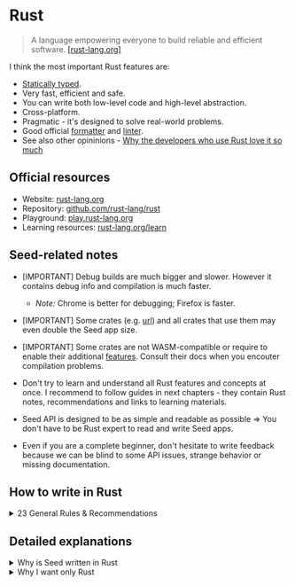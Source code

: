 # Rust

> A language empowering everyone
to build reliable and efficient software. [[rust-lang.org]](https://www.rust-lang.org/)

I think the most important Rust features are:
  - [Statically typed](https://stackoverflow.com/questions/1517582/what-is-the-difference-between-statically-typed-and-dynamically-typed-languages/1517670#1517670).
  - Very fast, efficient and safe.
  - You can write both low-level code and high-level abstraction. 
  - Cross-platform.
  - Pragmatic - it's designed to solve real-world problems.
  - Good official [formatter](https://github.com/rust-lang/rustfmt) and [linter](https://github.com/rust-lang/rust-clippy).
  - See also other opininions - [Why the developers who use Rust love it so much](https://stackoverflow.blog/2020/06/05/why-the-developers-who-use-rust-love-it-so-much/)


## Official resources

- Website: [rust-lang.org](https://www.rust-lang.org/)
- Repository: [github.com/rust-lang/rust](https://github.com/rust-lang/rust)
- Playground: [play.rust-lang.org](https://play.rust-lang.org/)
- Learning resources: [rust-lang.org/learn](https://www.rust-lang.org/learn)

## Seed-related notes

 - [IMPORTANT] Debug builds are much bigger and slower. However it contains debug info and compilation is much faster.
   - _Note:_ Chrome is better for debugging; Firefox is faster.

 - [IMPORTANT] Some crates (e.g. [url](https://crates.io/crates/url)) and all crates that use them may even double the Seed app size.

 - [IMPORTANT] Some crates are not WASM-compatible or require to enable their additional [features](https://doc.rust-lang.org/cargo/reference/features.html). Consult their docs when you encouter compilation problems.
 
 - Don't try to learn and understand all Rust features and concepts at once. I recommend to follow guides in next chapters - they contain Rust notes, recommendations and links to learning materials.
 
 - Seed API is designed to be as simple and readable as possible => You don't have to be Rust expert to read and write Seed apps.
 
 - Even if you are a complete beginner, don't hesitate to write feedback because we can be blind to some API issues, strange behavior or missing documentation.

## How to write in Rust

<details>
<summary>23 General Rules & Recommendations</summary>

1. Rust compiler is your friend.

1. [Document](https://doc.rust-lang.org/book/ch14-02-publishing-to-crates-io.html#making-useful-documentation-comments) your code, write expressive names, read docs; Testable code snippets in comments are nice.

1. Learn where to use [Result](https://doc.rust-lang.org/std/result/) and where [panic](https://doc.rust-lang.org/book/ch09-03-to-panic-or-not-to-panic.html#to-panic-or-not-to-panic).

1. Respect [naming conventions](https://rust-lang.github.io/api-guidelines/naming.html).

1. Learn about the famous couples:
    - [From](https://doc.rust-lang.org/std/convert/trait.From.html) and [Into](https://doc.rust-lang.org/std/convert/trait.Into.html) + [TryFrom](https://doc.rust-lang.org/std/convert/trait.TryFrom.html) and [TryInto](https://doc.rust-lang.org/std/convert/trait.TryInto.html)
    - [String](https://doc.rust-lang.org/std/string/struct.String.html) and [str](https://doc.rust-lang.org/std/primitive.str.html)
    - [Display](https://doc.rust-lang.org/std/fmt/trait.Display.html) and [ToString](https://doc.rust-lang.org/std/string/trait.ToString.html)
    - [fn](https://doc.rust-lang.org/std/primitive.fn.html) and [Fn](https://doc.rust-lang.org/std/ops/trait.Fn.html)
    - [FromStr](https://doc.rust-lang.org/std/str/trait.FromStr.html) and [parse](https://doc.rust-lang.org/std/primitive.str.html#method.parse)
    - [Rc](https://doc.rust-lang.org/std/rc/struct.Rc.html) and [RefCell](https://doc.rust-lang.org/stable/std/cell/struct.RefCell.html)
    - [Vec](https://doc.rust-lang.org/std/vec/struct.Vec.html) and [vec!](https://doc.rust-lang.org/std/macro.vec.html)

1. Use [early returns](https://doc.rust-lang.org/book/ch09-02-recoverable-errors-with-result.html#recoverable-errors-with-result) where possible.

1. Don't use one programming paradigm for everything. Learn where to use [loops](https://doc.rust-lang.org/book/ch03-05-control-flow.html#repetition-with-loops) and where to use [Iterator](https://doc.rust-lang.org/std/iter/index.html)s.

1. Use [references](https://doc.rust-lang.org/std/primitive.reference.html) where possible - e.g. rather use [&str](https://doc.rust-lang.org/std/primitive.str.html) instead of [String](https://doc.rust-lang.org/std/string/struct.String.html); or [&[T]](https://doc.rust-lang.org/std/primitive.slice.html) instead of [Vec](https://doc.rust-lang.org/std/vec/struct.Vec.html).

1. Try to write minimum `clone` calls. When you need to use cheap `clone`, try to make it explicit - e.g. `Rc::clone(&value)` [[rc docs]](https://doc.rust-lang.org/std/rc/index.html)

1. One of the Rust feautures is safe mutability but use it only when best practices for writing [immutable variables](https://doc.rust-lang.org/book/ch03-01-variables-and-mutability.html#variables-and-mutability) and [pure functions](https://en.wikipedia.org/wiki/Pure_function) make your code unreadable, too slow or error-prone.

1. *"Premature optimization is the root of all evil"* - especially in Rust because it's one of the fastest language. Don't do anything extra until your benchmarks are ready to test it. Personal examples:
   
   - When I was writing proxy server in Rust, there were two things that slowed down that proxy multiple times - forgotten `println` calls in the hot path and slow DNS server... I recommend to zoom-out and fix higher-level issues first.
   
   - Seed VDOM patching algorithm was fast enough on the first attemp. However it's heavily slowed down by DOM calls. I recommend to look at IO and external dependencies before you try to optimize your Rust code.

1. Write only cross-platform code and use only Rust tools.

1. Don't be affraid to write [async](https://rust-lang.github.io/async-book/01_getting_started/01_chapter.html) code.

1. Learn about the popular libraries like:
    - [serde](https://crates.io/crates/serde)
    - [rand](https://crates.io/crates/rand) 
    - [futures](https://crates.io/crates/futures)
    - [strum](https://crates.io/crates/strum)
    - [once_cell](https://crates.io/crates/once_cell)
    - [itertools](https://crates.io/crates/itertools)
    - [indexmap](https://crates.io/crates/indexmap)
    - [chrono](https://crates.io/crates/chrono)
    - [uuid](https://crates.io/crates/uuid) + [ulid](https://crates.io/crates/ulid) + [cuid](https://crates.io/crates/cuid)
    - [rayon](https://crates.io/crates/rayon)

1. [Clippy](https://github.com/rust-lang/rust-clippy) and [rustfmt](https://github.com/rust-lang/rustfmt) are also your friends. [cargo-make](https://sagiegurari.github.io/cargo-make/) is your unofficial friend. 
   - You can run command `cargo make verify` in almost all Seed/my projects. It formats code, lints it by pedantic `Clippy` and tests it. See the [task definition](https://github.com/seed-rs/seed-quickstart/blob/8c5807721e2e67d12e3f93533ebb75b871203800/Makefile.toml#L22-L24) in Rust quickstart.

1. Write [tests](https://doc.rust-lang.org/book/ch11-01-writing-tests.html) and benchmarks (see e.g. [Criterion.rs](https://bheisler.github.io/criterion.rs/book/criterion_rs.html)).

1. Experiment with function parameter types below to find out where there are useful (_Note:_ All of them are used on multiple places in the [Seed repo](https://github.com/seed-rs/seed)):
    - `fn(text: impl AsRef<str>)` - [AsRef](https://doc.rust-lang.org/std/convert/trait.AsRef.html)
    - `fn(text: impl ToString)` - [ToString](https://doc.rust-lang.org/std/string/trait.ToString.html)
    - `fn(text: impl Into<Cow<'static, str>>)` - [Cow](https://doc.rust-lang.org/std/borrow/enum.Cow.html)
    - `fn<'a>(text: impl Into<Cow<'a, str>>)`

1. Once in a while:
    - Run `rustup update` to update your compiler and tools like `Clippy`. 
    - Delete `target` folder (it's something like `node_modules`) in your projects to save some space on your disk.

1. Look at this [mem](https://doc.rust-lang.org/std/mem/index.html) functions:
    - [discriminant](https://doc.rust-lang.org/std/mem/fn.discriminant.html)
    - [drop](https://doc.rust-lang.org/std/mem/fn.drop.html)
    - [replace](https://doc.rust-lang.org/std/mem/fn.replace.html)
    - [swap](https://doc.rust-lang.org/std/mem/fn.swap.html)
    - [take](https://doc.rust-lang.org/std/mem/fn.take.html)

1. Use [unsafe](https://doc.rust-lang.org/book/ch19-01-unsafe-rust.html?unsafe-rust) Rust only for special cases or when it's necessary for your domain (you write operating systems, super fast low-level libraries, etc.) There is only safe code in Seed projects (including Seed's core).

1. Use "magic" like [Any](https://doc.rust-lang.org/std/any/trait.Any.html) only to improve public API for your users. It always makes the code worse.

1. Learn to use channels. Docs for standard ones and the ones in some crates:
    - [std::sync::mpsc::channel](https://doc.rust-lang.org/std/sync/mpsc/fn.channel.html)
    - [futures::channel](https://docs.rs/futures/0.3.5/futures/channel/index.html)
    - [tokio::sync::mpsc::channel](https://docs.rs/tokio/0.2.21/tokio/sync/mpsc/fn.channel.html)
    - [crossbeam::channel](https://docs.rs/crossbeam/0.7.3/crossbeam/channel/index.html)
    - [flume](https://docs.rs/flume/0.7.1/flume/)

1. Write and use [macros](https://doc.rust-lang.org/book/ch19-06-macros.html#macros) only if it's really necessary and document them properly. There are many footguns. And IDEs often fight with them - e.g. autocomplete often doesn't work.

    - The exceptions are macros like `println`, `vec`, `include_str`, etc. - see [all standard macros](https://doc.rust-lang.org/std/index.html#macros).

    - Yes, there are many macros in Seed, but the most of them are used only as an alternative to HTML and are pretty short. And we fixed many bugs inside them already so the rule still applies. We decided to used them after considering many trade-offs.

    - However macros are useful where:
        - There is missing abstraction - e.g. macro [stop_and_prevent ](https://github.com/seed-rs/seed/blob/3134d21c6fcb2383685885687fe2a7610fb2ff74/examples/drop_zone/src/lib.rs#L89-L97) in `drop_zone` example.

        - It helps with readability a lot - e.g. macros [create_t](https://github.com/seed-rs/seed/blob/29666287eaf5e914c80e9fae7cc6736cd31ce087/examples/i18n/src/i18n.rs#L90-L131) and [t](https://github.com/seed-rs/seed/blob/29666287eaf5e914c80e9fae7cc6736cd31ce087/examples/i18n/src/i18n.rs#L116-L127) in `i18n` example.

        - It's hard/impossible to encode everything by proper Rust types - e.g. Seed element macros like `div!`.

        - It can hide boilerplate and where variable number of parameters is required - e.g. Seed's `log!` - it formats input parameters and calls Javascript `console.log` under the hood.

</details>

## Detailed explanations

<details>
<summary>Why is Seed written in Rust</summary>

- Performance, low memory consuption and safety are reasons why also an [operating system](https://www.redox-os.org/), embedded devices and proxy servers are written in Rust.

- One of the Rust compilation targets is [WebAssembly](https://developer.mozilla.org/en-US/docs/WebAssembly). It means very fast front-end apps. (Unfortunatelly there are current limitations because of missing Rust/native browser API, however it's still fast enough even for production apps.)

- There are many high-quality Rust libraries and tools - we don't have to reinvent wheels while we are developing Seed.

- Rust is [the most loved language](https://insights.stackoverflow.com/survey/2019#most-loved-dreaded-and-wanted). It attracts many skillful developers, contributors and companies.

- It's pretty easy to contribute, even into the Seed core, once you learn Rust thanks to Rust type system - we (core members) don't have to think about all bad things known from other languages - `null`s, typos, unformatted code, memory allocation problems, general anti-patterns, etc. - because we have a good compiler and linters. We can focus on business logic and style during code reviews. There are pull requests with thousands changes from the first-time contributors in the Seed repository.

- Rust and all Rust tools are cross-platform - it allows you to develop Seed apps on Mac, Windows or Linux without problems.

- Documentation is priority - official learning resources are very helpful, libraries are well documented and you can write even runnable examples in your code comments.

- There are many advanced Rust features / APIs that allow us (core developers) to design the best Seed public API for users and THEN we can implement it without problems - in other words: It allows us to hide unnecessary complexity. For instance - we are able to write [React-like Hooks](https://seed-style-hooks.netlify.app/hooks_home) without [limitations](https://reactjs.org/docs/hooks-rules.html).

- Rust has been created and is sponsored by Mozilla. Some Firefox parts are already written in Rust. Also other [big companies](https://blog.knoldus.com/some-extensive-projects-working-with-rust/) like Amazon, NPM, are Microsoft use Rust. So we expect that Rust will become even more popular and integration with browsers will become easier. And perhaps we'll see some Rust components also in Chrome - [Chromium Security article](https://www.chromium.org/Home/chromium-security/memory-safety).

</details>

<details>
<summary>Why I want only Rust</summary>

I've written commercial or hobby projects in multiple languages (Js, CoffeeScript, TS, Elm, Elixir, PHP, C, C++, C#, Go, ..). However I want to write only in Rust. 

Rust is hard to learn even (?) for experienced developers, because they have to unlearn many things and adapt thought process to Rust concepts and best practices. However once you stop fighting the compiler, Rust takes your hand and push you to correct and efficient solutions. 

I had similar feeling when I was learning to drive a car - it seems pretty hard/strange from the start but once you get used to it, you know that each control / button / pedal has it's specific place and purpose for a good reason. And it makes even more sense once you learn low-level stuff - e.g. how the transmission and a clutch work.

However steep learning curve isn't bad: 
  - It means that Rust doesn't hide real complexity behind too simple models.
  - It's almost impossible for complete beginners to publish uncomplete/buggy libraries. 

Rust is designed so well that I feel nervous while I'm writing in other languages - I have to do compiler's work again in my head and think about weird things like typos in code, `null`s, `undefined`s, memory leaks, accidental mutations, how to write fast code without mutability, etc. It generates significant cognitive load so I can't focus so much on business logic and other important stuff.

I don't believe that you should use the most suitable language for specific domain or problem at all costs. I think consistency among your / company projects and simplicity should have the highest priority. And Rust is a very universal language so I think it's a good choice for almost all cases.

There are also things that should be improved (and are improving):
  1. Compilation is still slow, but it's not so frustrating now.
  1. It's not possible to compile Rust in a browser so we can't provide live examples but it should be doable once Rust compiler works in WASM.
  1. IDE support still isn't very good because of Rust complex types and macros but thanks to [Rust Analyzer](https://rust-analyzer.github.io/) it's getting better every day.
  1. Many libraries still aren't WASM/browser-friendly but it's also getting better quickly.
  1. `target` folder (it's something like `node_modules`) can be pretty big.

P.S. Write us your opinion about Rust if you are a beginner and learning it.

</details>
